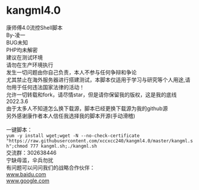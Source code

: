 # kangml4.0
康师傅4.0流控Shell脚本<br>
By-凌一<br>
BUG未知<br>
PHP均未解密<br>
建议在测试环境<br>
请勿在生产环境执行<br>
发生一切问题由你自己负责，本人不参与任何争辩和争论<br>
尤其禁止在海外服务器进行搭建测试，本脚本仅适用于学习与研究等个人用途,请勿用于任何违法国家法律的活动！<br>
允许一切转载和fork，请尽情star，但是请你保留我的版权，这是我的底线<br>
2022.3.6<br>
由于太多人不知道怎么换下载源，脚本已经更换下载源为我的github源<br>
另外感谢康作者本人信任我选择我的脚本开源(手动滑稽)<br>
<br>
一键脚本：<br>
`yum -y install wget;wget -N --no-check-certificate "https://raw.githubusercontent.com/xccxcc240/kangml4.0/master/kangml.sh";chmod 777 kangml.sh;./kangml.sh`
<br>
交流群：302638446<br>
宁缺毋滥，伞兵勿扰<br>
有问题可以问问我们的战略合作伙伴：<br>
www.baidu.com<br>
www.google.com<br>
